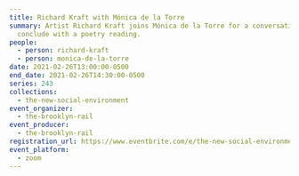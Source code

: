 ```yaml
---
title: Richard Kraft with Mónica de la Torre
summary: Artist Richard Kraft joins Mónica de la Torre for a conversation. We
  conclude with a poetry reading.
people:
  - person: richard-kraft
  - person: monica-de-la-torre
date: 2021-02-26T13:00:00-0500
end_date: 2021-02-26T14:30:00-0500
series: 243
collections:
  - the-new-social-environment
event_organizer:
  - the-brooklyn-rail
event_producer:
  - the-brooklyn-rail
registration_url: https://www.eventbrite.com/e/the-new-social-environment-243-richard-kraft-with-monica-de-la-torre-tickets-141860916821
event_platform:
  - zoom
---
```


